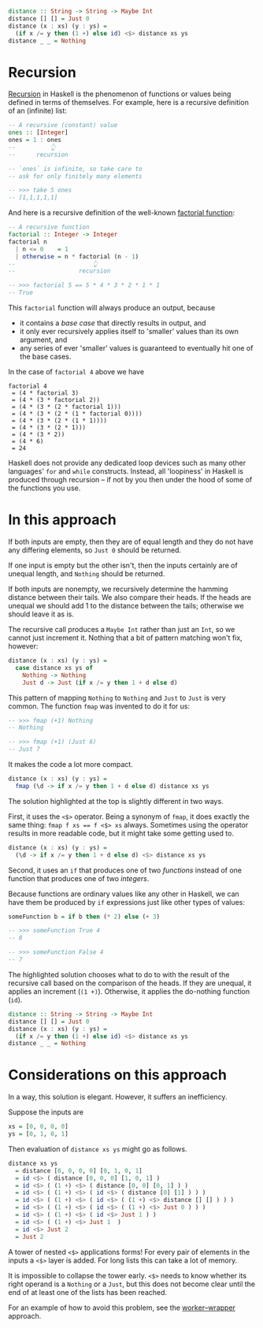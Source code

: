 ```haskell
distance :: String -> String -> Maybe Int
distance [] [] = Just 0
distance (x : xs) (y : ys) =
  (if x /= y then (1 +) else id) <$> distance xs ys
distance _ _ = Nothing
```

# Recursion

[Recursion][wikipedia-recursion] in Haskell is the phenomenon of functions or values being defined in terms of themselves.
For example, here is a recursive definition of an (infinite) list:

```haskell
-- A recursive (constant) value
ones :: [Integer]
ones = 1 : ones
--          👆
--      recursion

-- `ones` is infinite, so take care to
-- ask for only finitely many elements

-- >>> take 5 ones
-- [1,1,1,1,1]
```

And here is a recursive definition of the well-known [factorial function][wikipedia-factorial]:

```haskell
-- A recursive function
factorial :: Integer -> Integer
factorial n
  | n <= 0    = 1
  | otherwise = n * factorial (n - 1)
--                      👆
--                  recursion

-- >>> factorial 5 == 5 * 4 * 3 * 2 * 1 * 1
-- True
```

This `factorial` function will always produce an output, because

- it contains a _base case_ that directly results in output, and
- it only ever recursively applies itself to 'smaller' values than its own argument, and
- any series of ever 'smaller' values is guaranteed to eventually hit one of the base cases.

In the case of `factorial 4` above we have

```
factorial 4
 = (4 * factorial 3)
 = (4 * (3 * factorial 2))
 = (4 * (3 * (2 * factorial 1)))
 = (4 * (3 * (2 * (1 * factorial 0))))
 = (4 * (3 * (2 * (1 * 1))))
 = (4 * (3 * (2 * 1)))
 = (4 * (3 * 2))
 = (4 * 6)
 = 24
```

Haskell does not provide any dedicated loop devices such as many other languages' `for` and `while` constructs.
Instead, all 'loopiness' in Haskell is produced through recursion &ndash; if not by you then under the hood of some of the functions you use.


# In this approach

If both inputs are empty, then they are of equal length and they do not have any differing elements, so `Just 0` should be returned.

If one input is empty but the other isn't, then the inputs certainly are of unequal length, and `Nothing` should be returned.

If both inputs are nonempty, we recursively determine the hamming distance between their tails.
We also compare their heads.
If the heads are unequal we should add 1 to the distance between the tails; otherwise we should leave it as is.

The recursive call produces a `Maybe Int` rather than just an `Int`, so we cannot just increment it.
Nothing that a bit of pattern matching won't fix, however:

```haskell
distance (x : xs) (y : ys) =
  case distance xs ys of
    Nothing -> Nothing
    Just d -> Just (if x /= y then 1 + d else d)
```

This pattern of mapping `Nothing` to `Nothing` and `Just` to `Just` is very common.
The function `fmap` was invented to do it for us:

```haskell
-- >>> fmap (+1) Nothing
-- Nothing

-- >>> fmap (+1) (Just 6)
-- Just 7
```

It makes the code a lot more compact.

```haskell
distance (x : xs) (y : ys) =
  fmap (\d -> if x /= y then 1 + d else d) distance xs ys
```

The solution highlighted at the top is slightly different in two ways.

First, it uses the `<$>` operator.
Being a synonym of `fmap`, it does exactly the same thing: `fmap f xs == f <$> xs` always.
Sometimes using the operator results in more readable code, but it might take some getting used to.

```haskell
distance (x : xs) (y : ys) =
  (\d -> if x /= y then 1 + d else d) <$> distance xs ys
```

Second, it uses an `if` that produces one of two _functions_ instead of one function that produces one of two _integers_.

Because functions are ordinary values like any other in Haskell, we can have them be produced by `if` expressions just like other types of values:

```haskell
someFunction b = if b then (* 2) else (+ 3)

-- >>> someFunction True 4
-- 8

-- >>> someFunction False 4
-- 7
```

The highlighted solution chooses what to do to with the result of the recursive call based on the comparison of the heads.
If they are unequal, it applies an increment (`(1 +)`).
Otherwise, it applies the do-nothing function (`id`).

```haskell
distance :: String -> String -> Maybe Int
distance [] [] = Just 0
distance (x : xs) (y : ys) =
  (if x /= y then (1 +) else id) <$> distance xs ys
distance _ _ = Nothing
```


# Considerations on this approach

In a way, this solution is elegant.
However, it suffers an inefficiency.

Suppose the inputs are

```haskell
xs = [0, 0, 0, 0]
ys = [0, 1, 0, 1]
```

Then evaluation of `distance xs ys` might go as follows.

```haskell
distance xs ys
  = distance [0, 0, 0, 0] [0, 1, 0, 1]
  = id <$> ( distance [0, 0, 0] [1, 0, 1] )
  = id <$> ( (1 +) <$> ( distance [0, 0] [0, 1] ) )
  = id <$> ( (1 +) <$> ( id <$> ( distance [0] [1] ) ) )
  = id <$> ( (1 +) <$> ( id <$> ( (1 +) <$> distance [] [] ) ) )
  = id <$> ( (1 +) <$> ( id <$> ( (1 +) <$> Just 0 ) ) )
  = id <$> ( (1 +) <$> ( id <$> Just 1 ) )
  = id <$> ( (1 +) <$> Just 1  )
  = id <$> Just 2
  = Just 2
```

A tower of nested `<$>` applications forms!
For every pair of elements in the inputs a `<$>` layer is added.
For long lists this can take a lot of memory.

It is impossible to collapse the tower early.
`<$>` needs to know whether its right operand is a `Nothing` or a `Just`, but this does not become clear until the end of at least one of the lists has been reached.

For an example of how to avoid this problem, see the [worker&ndash;wrapper][worker-wrapper] approach.


[worker-wrapper]:
    https://exercism.org/tracks/haskell/exercises/hamming/approaches/worker-wrapper
    "Approach: use a worker&ndash;wrapper construct"


[wikipedia-factorial]:
    https://en.wikipedia.org/wiki/Factorial
    "Wikipedia: Factorial"
[wikipedia-recursion]:
    https://en.wikipedia.org/wiki/Recursion
    "Wikipedia: Recursion"
